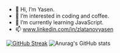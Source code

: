 - 👋 Hi, I’m Yasen.
- 👀 I’m interested in coding and coffee.
- 🌱 I’m currently learning JavaScript.
- 📫 www.linkedin.com/in/zlatanovyasen

[![GitHub Streak](http://github-readme-streak-stats.herokuapp.com?user=zlatanov-dev&theme=react&hide_border=true&border_radius=4.4)](https://git.io/streak-stats)
![Anurag's GitHub stats](https://github-readme-stats.vercel.app/api?username=zlatanov-dev&show_icons=true&theme=react&hide_border=true&border_radius=4.4)

<!---
zlatanov-dev/zlatanov-dev is a ✨ special ✨ repository because its `README.md` (this file) appears on your GitHub profile.
You can click the Preview link to take a look at your changes.
--->
